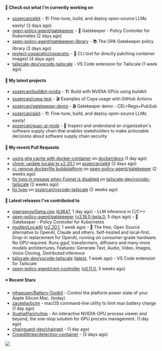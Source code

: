#### 👷 Check out what I'm currently working on

- [sozercan/aikit](https://github.com/sozercan/aikit) - 🏗️ Fine-tune, build, and deploy open-source LLMs easily! (2 days ago)
- [open-policy-agent/gatekeeper](https://github.com/open-policy-agent/gatekeeper) - 🐊 Gatekeeper - Policy Controller for Kubernetes (2 days ago)
- [open-policy-agent/gatekeeper-library](https://github.com/open-policy-agent/gatekeeper-library) - 📚 The OPA Gatekeeper policy library (2 days ago)
- [project-copacetic/copacetic](https://github.com/project-copacetic/copacetic) - 🧵 CLI tool for directly patching container images! (4 days ago)
- [tailscale-dev/vscode-tailscale](https://github.com/tailscale-dev/vscode-tailscale) - VS Code extension for Tailscale (1 week ago)

#### 🌱 My latest projects

- [sozercan/buildkit-nvidia](https://github.com/sozercan/buildkit-nvidia) - 🏗️ Build with NVIDIA GPUs using buildkit
- [sozercan/copa-test](https://github.com/sozercan/copa-test) - 🎬 Examples of Copa usage with GitHub Actions
- [sozercan/gatekeeper-demo](https://github.com/sozercan/gatekeeper-demo) - 🎬 Gatekeeper demo - CEL&#43;Rego&#43;PubSub
- [sozercan/aikit](https://github.com/sozercan/aikit) - 🏗️ Fine-tune, build, and deploy open-source LLMs easily!
- [sozercan/guac-ai-mole](https://github.com/sozercan/guac-ai-mole) - 🥑 Inspect and understand an organization&#39;s software supply chain that enables stakeholders to make actionable decisions about software supply chain security

#### 🔨 My recent Pull Requests

- [using gha cache with docker-container](https://github.com/docker/docs/pull/20748) on [docker/docs](https://github.com/docker/docs) (1 day ago)
- [chore: update localai to v2.20.1](https://github.com/sozercan/aikit/pull/369) on [sozercan/aikit](https://github.com/sozercan/aikit) (2 days ago)
- [ci: remove dockerfile buildplatform](https://github.com/open-policy-agent/gatekeeper/pull/3491) on [open-policy-agent/gatekeeper](https://github.com/open-policy-agent/gatekeeper) (2 weeks ago)
- [fix typo in mesage when Funnel is disabled ](https://github.com/tailscale-dev/vscode-tailscale/pull/297) on [tailscale-dev/vscode-tailscale](https://github.com/tailscale-dev/vscode-tailscale) (2 weeks ago)
- [fix typo](https://github.com/sozercan/vscode-tailscale/pull/1) on [sozercan/vscode-tailscale](https://github.com/sozercan/vscode-tailscale) (2 weeks ago)

#### 🚀 Latest releases I've contributed to

- [ggerganov/llama.cpp](https://github.com/ggerganov/llama.cpp) ([b3647](https://github.com/ggerganov/llama.cpp/releases/tag/b3647), 1 day ago) - LLM inference in C/C&#43;&#43;
- [open-policy-agent/gatekeeper](https://github.com/open-policy-agent/gatekeeper) ([v3.18.0-beta.0](https://github.com/open-policy-agent/gatekeeper/releases/tag/v3.18.0-beta.0), 5 days ago) - 🐊 Gatekeeper - Policy Controller for Kubernetes
- [mudler/LocalAI](https://github.com/mudler/LocalAI) ([v2.20.1](https://github.com/mudler/LocalAI/releases/tag/v2.20.1), 1 week ago) - :robot: The free, Open Source alternative to OpenAI, Claude and others. Self-hosted and local-first. Drop-in replacement for OpenAI,  running on consumer-grade hardware. No GPU required. Runs gguf, transformers, diffusers and many more models architectures. Features: Generate Text, Audio, Video, Images, Voice Cloning, Distributed inference
- [tailscale-dev/vscode-tailscale](https://github.com/tailscale-dev/vscode-tailscale) ([latest](https://github.com/tailscale-dev/vscode-tailscale/releases/tag/latest), 1 week ago) - VS Code extension for Tailscale
- [open-policy-agent/cert-controller](https://github.com/open-policy-agent/cert-controller) ([v0.11.0](https://github.com/open-policy-agent/cert-controller/releases/tag/v0.11.0), 3 weeks ago)

#### ⭐ Recent Stars

- [mhaeuser/Battery-Toolkit](https://github.com/mhaeuser/Battery-Toolkit) - Control the platform power state of your Apple Silicon Mac. (today)
- [zackelia/bclm](https://github.com/zackelia/bclm) - macOS command-line utility to limit max battery charge (1 day ago)
- [XuehaiPan/nvitop](https://github.com/XuehaiPan/nvitop) - An interactive NVIDIA-GPU process viewer and beyond, the one-stop solution for GPU process management. (1 day ago)
- [chainguard-dev/chaingpt](https://github.com/chainguard-dev/chaingpt) -  (1 day ago)
- [CrowdStrike/detection-container](https://github.com/CrowdStrike/detection-container) -  (2 days ago)

![](https://github-readme-stats.vercel.app/api?username=sozercan&theme=vision-friendly-dark&hide_border=false&include_all_commits=true&count_private=true)
